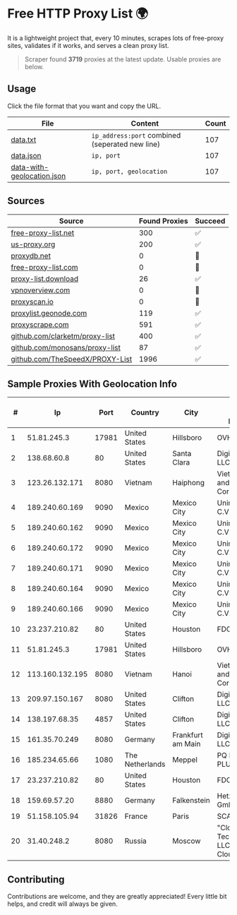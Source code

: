 
# Free HTTP Proxy List 🌍

It is a lightweight project that, every 10 minutes, scrapes lots of free-proxy sites, validates if it works, and serves a clean proxy list.


> Scraper found **3719** proxies at the latest update. Usable proxies are below.

## Usage

Click the file format that you want and copy the URL.


|File|Content|Count|
|----|-------|-----|
|[data.txt](https://raw.githubusercontent.com/themiralay/Proxy-List-World/master/data.txt)|`ip_address:port` combined (seperated new line)|107|
|[data.json](https://raw.githubusercontent.com/themiralay/Proxy-List-World/master/data.json)|`ip, port`|107|
|[data-with-geolocation.json](https://raw.githubusercontent.com/themiralay/Proxy-List-World/master/data-with-geolocation.json)|`ip, port, geolocation`|107|

## Sources

|Source|Found Proxies|Succeed|
|------|-------------|-------|
|[free-proxy-list.net](https://free-proxy-list.net)|300|✅|
|[us-proxy.org](https://www.us-proxy.org)|200|✅|
|[proxydb.net](http://proxydb.net)|0|🚫|
|[free-proxy-list.com](https://free-proxy-list.com/?page=&port=&type%5B%5D=http&type%5B%5D=https&up_time=0&search=Search)|0|🚫|
|[proxy-list.download](https://www.proxy-list.download/HTTP)|26|✅|
|[vpnoverview.com](https://vpnoverview.com/privacy/anonymous-browsing/free-proxy-servers)|0|🚫|
|[proxyscan.io](https://www.proxyscan.io)|0|🚫|
|[proxylist.geonode.com](https://proxylist.geonode.com/api/proxy-list?limit=300&page=1&sort_by=lastChecked&sort_type=desc&protocols=http,https)|119|✅|
|[proxyscrape.com](https://api.proxyscrape.com/v2/?request=displayproxies&protocol=http&timeout=10000&country=all&ssl=all&anonymity=all)|591|✅|
|[github.com/clarketm/proxy-list](https://raw.githubusercontent.com/clarketm/proxy-list/master/proxy-list-raw.txt)|400|✅|
|[github.com/monosans/proxy-list](https://raw.githubusercontent.com/monosans/proxy-list/main/proxies/http.txt)|87|✅|
|[github.com/TheSpeedX/PROXY-List](https://raw.githubusercontent.com/TheSpeedX/PROXY-List/master/http.txt)|1996|✅|


## Sample Proxies With Geolocation Info

|#|Ip|Port|Country|City|Internet Service Provider|
|-|--|----|-------|----|-------------------------|
|1|51.81.245.3|17981|United States|Hillsboro|OVH SAS|
|2|138.68.60.8|80|United States|Santa Clara|DigitalOcean, LLC|
|3|123.26.132.171|8080|Vietnam|Haiphong|VietNam Post and Telecom Corporation|
|4|189.240.60.169|9090|Mexico|Mexico City|Uninet S.A. de C.V.|
|5|189.240.60.162|9090|Mexico|Mexico City|Uninet S.A. de C.V.|
|6|189.240.60.172|9090|Mexico|Mexico City|Uninet S.A. de C.V.|
|7|189.240.60.171|9090|Mexico|Mexico City|Uninet S.A. de C.V.|
|8|189.240.60.164|9090|Mexico|Mexico City|Uninet S.A. de C.V.|
|9|189.240.60.166|9090|Mexico|Mexico City|Uninet S.A. de C.V.|
|10|23.237.210.82|80|United States|Houston|FDCservers.net|
|11|51.81.245.3|17981|United States|Hillsboro|OVH SAS|
|12|113.160.132.195|8080|Vietnam|Hanoi|VietNam Post and Telecom Corporation|
|13|209.97.150.167|8080|United States|Clifton|DigitalOcean, LLC|
|14|138.197.68.35|4857|United States|Clifton|DigitalOcean, LLC|
|15|161.35.70.249|8080|Germany|Frankfurt am Main|DigitalOcean, LLC|
|16|185.234.65.66|1080|The Netherlands|Meppel|PQ HOSTING PLUS S.R.L.|
|17|23.237.210.82|80|United States|Houston|FDCservers.net|
|18|159.69.57.20|8880|Germany|Falkenstein|Hetzner Online GmbH|
|19|51.158.105.94|31826|France|Paris|SCALEWAY|
|20|31.40.248.2|8080|Russia|Moscow|"Cloud Technologies" LLC trading as Cloud.ru|



## Contributing

Contributions are welcome, and they are greatly appreciated! Every
little bit helps, and credit will always be given.

